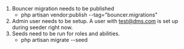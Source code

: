 1. Bouncer migration needs to be published 
    -   php artisan vendor:publish --tag="bouncer.migrations"
2. Admin user needs to be setup. A user with test@dms.com is set up during seeder right now.
3. Seeds need to be run for roles and abilities.
    -   php artisan migrate --seed
